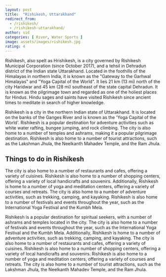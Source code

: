 ```yaml
---
layout: post
title:  "Rishikesh, Uttarakhand"
redirect_from:
  - /rishikesh/
  - /rishikesh-uttarakhand/
author: sid
categories: [ River, Water Sports ]
image: assets/images/rishikesh.jpg
rating: 4
---
```

Rishikesh, also spelt as Hrishikesh, is a city governed by Rishikesh Municipal Corporation (since October 2017), and a tehsil in Dehradun district of the Indian state Uttarakhand. Located in the foothills of the Himalayas in northern India, it is known as the "Gateway to the Garhwal Himalayas" and "Yoga Capital of the World". It lies 21 km (13 mi) north of the city Haridwar and 45 km (28 mi) southeast of the state capital Dehradun. It is known as the pilgrimage town and regarded as one of the holiest places for Hindus. Hindu sages and saints have visited Rishikesh since ancient times to meditate in search of higher knowledge.

Rishikesh is a city in the northern Indian state of Uttarakhand. It is located on the banks of the Ganges River and is known as the 'Yoga Capital of the World'. Rishikesh is a popular destination for adventure activities such as white water rafting, bungee jumping, and rock climbing. The city is also home to a number of temples and ashrams, making it a popular pilgrimage destination. Rishikesh is also home to a number of tourist attractions, such as the Lakshman Jhula, the Neelkanth Mahadev Temple, and the Ram Jhula. 

<h2>Things to do in Rishikesh</h2>

The city is also home to a number of restaurants and cafes, offering a variety of cuisines. Rishikesh is also home to a number of shopping centers, offering a variety of local handicrafts and souvenirs. Additionally, Rishikesh is home to a number of yoga and meditation centers, offering a variety of courses and retreats. The city is also home to a number of adventure activities, such as trekking, camping, and kayaking. Rishikesh is also home to a number of festivals and events throughout the year, such as the International Yoga Festival and the Kumbh Mela.

Rishikesh is a popular destination for spiritual seekers, with a number of ashrams and temples located in the city. The city is also home to a number of festivals and events throughout the year, such as the International Yoga Festival and the Kumbh Mela. Additionally, Rishikesh is home to a number of adventure activities, such as trekking, camping, and kayaking. The city is also home to a number of restaurants and cafes, offering a variety of cuisines. Rishikesh is also home to a number of shopping centers, offering a variety of local handicrafts and souvenirs. Rishikesh is also home to a number of yoga and meditation centers, offering a variety of courses and retreats. The city is also home to a number of tourist attractions, such as the Lakshman Jhula, the Neelkanth Mahadev Temple, and the Ram Jhula.


<div class="pa-carousel-widget" style="width:100%; height:480px; display:none;"
  data-link="https://www.thrillophilia.com/things-to-do-in-rishikesh"
  data-title="Rishikesh river rafting"
  data-description="Snaps taken during holi celebration in Rishikesh"
  data-delay="3">
  <object data="https://lh3.googleusercontent.com/Hom8AcTRcD74R8GXHYy_kJ8p4KQ__ukF1bs9J_QMxf_Y2EalmTZoG82GGxajbB-d4hOzf3fatENe-4qnzn1KqYx_cjMyOq78M68jJyvxxHW_JBzk1Qn8yoNpqh1B-q5zddnDRpXoAR4=w1280-h720"></object>
  <object data="https://lh3.googleusercontent.com/wFkW850JUPKdIjOTNRKmPpOy9ZGV3-D7WjGZS-yCRkbOV1dWKnDpMxTeEvUXaepRqDOHuW2ae4Nf9tdfwM25VFYsaU92ziBHxRh-S1zRJCx-y6Ol2zJBkqN6zvewdFwKzBY4DEhYZak=w1280-h720"></object>
  <object data="https://lh3.googleusercontent.com/nJYwkBPQN_ou1xBGnk-fzg49SFzYFahK93uy9aHbxpvd4eZZw1gUeNEPdMBoLCSBLTkuvAFuG9u6PAYW8HXxM986kgeBKCxqycLL-kN4G6PCs5H2tq6Jv5XC7ItoOh7z1cUPgpIwZkw=w1280-h720"></object>
  <object data="https://lh3.googleusercontent.com/59Pdn_j24RTCTZjzG7pAf7v-w8he1f8frDsB5Vo4IXkn6e8QtuhmNFto7CtTnWDTQNNAMmDt-NFhK-xkwDtcEmwwoXRRIl6Bmyk9o40tStUlim6iMvH2IpaLePWcgY3T95O7MfDgOTk=w1280-h720"></object>
  <object data="https://lh3.googleusercontent.com/hi7JD_FIRWSoUlWo2xkjhfkIUBVJC0Z-GVPDYWHkPvbkfbfRdCRuerpWLp2HIXVYdeMkFC7Axj6T0CqP5mXTkE_whkVQclJW5wzB5VhOzl5QDg0iMPj11Wgm_s2bBfJ0JLDgAfUNbow=w1280-h720"></object>
  <object data="https://lh3.googleusercontent.com/N-q7-Uj5Q9Yn0C8oao22r456nhV4n_Ta0VY9RMEcX0zlaaIfHGqfarNSAxwBV0JIrLo5to5SS-FOAj1_wyYhcYajj1edej4_iwjOk-BnLkTPQ-GAaAOFKc-cAlaGCYsf5-_SzMXifPg=w1280-h720"></object>
  <object data="https://lh3.googleusercontent.com/1SDD58AvMRqJupRXYWbbbhk3V3Viqu2L_TuKZ92irAVJFVDtffkv4CpeCKaCi6ERxRSCjNydo0MUy8F1YJdHSNKJnKV9nCduUMJf7szie80FfMfG6qd58nN_rtWCzukojIwKfHrEcJo=w1280-h720"></object>
  <object data="https://lh3.googleusercontent.com/m50ULhxRj1ndF9hi3VsK6DAA56RLMT1l_Frs_AivPp6laNBRqmhRr6EjQeQpnXOX6uPq60n_nF7T2eQMKFUzInoQRHoclBFxcwDdDDReiOl8BX60YsQeNcB5yzhwR-wT_xfcX4dtl2w=w1280-h720"></object>
  <object data="https://lh3.googleusercontent.com/tAspN424TcC-48OrWHPdV5fLcKtsWBG1RMk9ekfIpqvhE51gwYgs0xLHP4HbgDv7zsyvJ3rPwKJ62ePGrpPyHAvK0XN-h-iyzQ774NpHLPrF2PfqWtD-y_iIneZ-WU5R9lQSNsXyO3U=w1280-h720"></object>
  <object data="https://lh3.googleusercontent.com/S-eflPRiPWWVv5XCA4kfS7CWUeuc1iiY_oNIQ00j3XI_YQozJKHHZ3dctSt41Zy5MLTIiCN9ovJy1FSgSNcKB_-rXlaG8vYIrIx_aDzgNm1nB0nsIFxDsqqKF6bm2HvMFvRe20sYUbg=w1280-h720"></object>
  <object data="https://lh3.googleusercontent.com/EE5oSqZB_QmRfPy8FuUuC5HDN2xHDTRV7pHtHZ47J2kczw1Amgf9VZgSrCyr4nCkrcClYRkUDKUKRFhS_cEXAHfmRnP9OdfVgiVGAMlb5lMClNliJcoUL6tVNQ2yS364dDUSUKyASNM=w1280-h720"></object>
  <object data="https://lh3.googleusercontent.com/k80NOnD9PtOBgoWya5_-YE6Hl0IAp7y430DfoQvC7_GWvhNrd5TQ6Zn4Rrgrqyw2GnHXjIxN2s3PsoRdhC7KC9wqSEMgfQA5CNwJYwu0g_CX7mmlNfmJuA935czuZpw-jWVTh6ftVHc=w1280-h720"></object>
  <object data="https://lh3.googleusercontent.com/heyPEA2xWSB54C2Y6nSXxjL6Ng9PAR7AeMNe713Nb6a_VnimVrv_n4LvV62YXzpWG-9uebbS4W0jTcaVonDbcb0Kdolg6fpaQ4AA-AzVZ3NoUrtgXRzKtq8k6PTTHGdwOqsnkg0OQfs=w1280-h720"></object>
  <object data="https://lh3.googleusercontent.com/AbZc2d4MRUbRa92XDKmePCx2-HtIh6UF12dtR6Pypj9at6hKdWYLv_il7KMgOfO3Rp_J7VmFMF3CRA1ByX1M6anu6_0DaTRGcp2Zvjcsj2rXey0C5KT1lZVQfUKhSDJYTnworAJdu6k=w1280-h720"></object>
</div>
